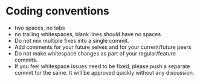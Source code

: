 # Coding conventions

* two spaces, no tabs
* no trailing whitespaces, blank lines should have no spaces
* Do not mix multiple fixes into a single commit. 
* Add comments for your future selves and for your current/future peers
* Do not make whitespace changes as part of your regular/feature commits. 
* If you feel whitespace issues need to be fixed, please push a separate 
  commit for the same. It will be approved quickly without any discussion.
